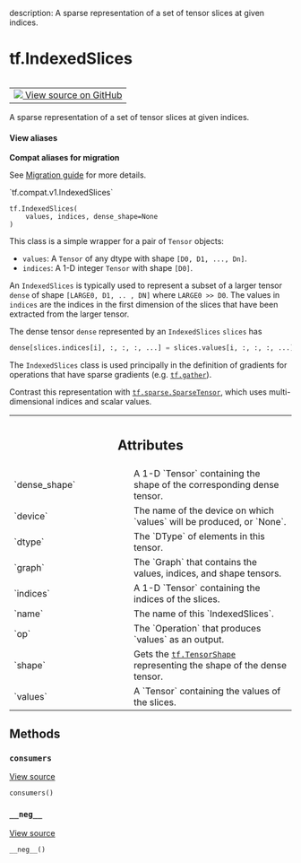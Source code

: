 description: A sparse representation of a set of tensor slices at given indices.

<div itemscope itemtype="http://developers.google.com/ReferenceObject">
<meta itemprop="name" content="tf.IndexedSlices" />
<meta itemprop="path" content="Stable" />
<meta itemprop="property" content="__init__"/>
<meta itemprop="property" content="__neg__"/>
<meta itemprop="property" content="consumers"/>
</div>

# tf.IndexedSlices

<!-- Insert buttons and diff -->

<table class="tfo-notebook-buttons tfo-api nocontent" align="left">
<td>
  <a target="_blank" href="https://github.com/tensorflow/tensorflow/blob/r2.3/tensorflow/python/framework/indexed_slices.py#L60-L184">
    <img src="https://www.tensorflow.org/images/GitHub-Mark-32px.png" />
    View source on GitHub
  </a>
</td>
</table>



A sparse representation of a set of tensor slices at given indices.

<section class="expandable">
  <h4 class="showalways">View aliases</h4>
  <p>
<b>Compat aliases for migration</b>
<p>See
<a href="https://www.tensorflow.org/guide/migrate">Migration guide</a> for
more details.</p>
<p>`tf.compat.v1.IndexedSlices`</p>
</p>
</section>

<pre class="devsite-click-to-copy prettyprint lang-py tfo-signature-link">
<code>tf.IndexedSlices(
    values, indices, dense_shape=None
)
</code></pre>



<!-- Placeholder for "Used in" -->

This class is a simple wrapper for a pair of `Tensor` objects:

* `values`: A `Tensor` of any dtype with shape `[D0, D1, ..., Dn]`.
* `indices`: A 1-D integer `Tensor` with shape `[D0]`.

An `IndexedSlices` is typically used to represent a subset of a larger
tensor `dense` of shape `[LARGE0, D1, .. , DN]` where `LARGE0 >> D0`.
The values in `indices` are the indices in the first dimension of
the slices that have been extracted from the larger tensor.

The dense tensor `dense` represented by an `IndexedSlices` `slices` has

```python
dense[slices.indices[i], :, :, :, ...] = slices.values[i, :, :, :, ...]
```

The `IndexedSlices` class is used principally in the definition of
gradients for operations that have sparse gradients
(e.g. <a href="../tf/gather.md"><code>tf.gather</code></a>).

Contrast this representation with
<a href="../tf/sparse/SparseTensor.md"><code>tf.sparse.SparseTensor</code></a>,
which uses multi-dimensional indices and scalar values.



<!-- Tabular view -->
 <table class="responsive fixed orange">
<colgroup><col width="214px"><col></colgroup>
<tr><th colspan="2"><h2 class="add-link">Attributes</h2></th></tr>

<tr>
<td>
`dense_shape`
</td>
<td>
A 1-D `Tensor` containing the shape of the corresponding dense tensor.
</td>
</tr><tr>
<td>
`device`
</td>
<td>
The name of the device on which `values` will be produced, or `None`.
</td>
</tr><tr>
<td>
`dtype`
</td>
<td>
The `DType` of elements in this tensor.
</td>
</tr><tr>
<td>
`graph`
</td>
<td>
The `Graph` that contains the values, indices, and shape tensors.
</td>
</tr><tr>
<td>
`indices`
</td>
<td>
A 1-D `Tensor` containing the indices of the slices.
</td>
</tr><tr>
<td>
`name`
</td>
<td>
The name of this `IndexedSlices`.
</td>
</tr><tr>
<td>
`op`
</td>
<td>
The `Operation` that produces `values` as an output.
</td>
</tr><tr>
<td>
`shape`
</td>
<td>
Gets the <a href="../tf/TensorShape.md"><code>tf.TensorShape</code></a> representing the shape of the dense tensor.
</td>
</tr><tr>
<td>
`values`
</td>
<td>
A `Tensor` containing the values of the slices.
</td>
</tr>
</table>



## Methods

<h3 id="consumers"><code>consumers</code></h3>

<a target="_blank" href="https://github.com/tensorflow/tensorflow/blob/r2.3/tensorflow/python/framework/indexed_slices.py#L183-L184">View source</a>

<pre class="devsite-click-to-copy prettyprint lang-py tfo-signature-link">
<code>consumers()
</code></pre>




<h3 id="__neg__"><code>__neg__</code></h3>

<a target="_blank" href="https://github.com/tensorflow/tensorflow/blob/r2.3/tensorflow/python/framework/indexed_slices.py#L152-L153">View source</a>

<pre class="devsite-click-to-copy prettyprint lang-py tfo-signature-link">
<code>__neg__()
</code></pre>






